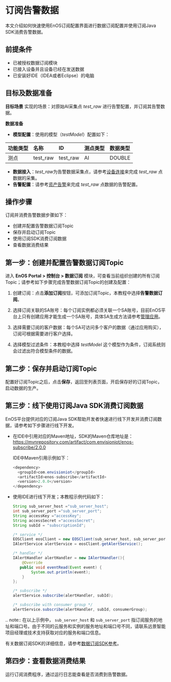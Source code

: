 # 订阅告警数据
本文介绍如何快速使用EnOS订阅配置界面进行数据订阅配置并使用订阅Java SDK消费告警数据。

## 前提条件

- 已被授权数据订阅模块
- 已接入设备并且设备已经在发送数据
- 已安装好IDE（IDEA或者Eclipse）的电脑

## 目标及数据准备

**目标场景**
实现的场景：对原始AI采集点 *test_raw* 进行告警配置，并订阅其告警数据。

**数据准备**

- **模型配置**：使用的模型（*testModel*）配置如下：

| 功能类型 | 名称     | ID       | 测点类型 | 数据类型 |
|:---------|:---------|:---------|:---------|:---------|
| 测点     | test_raw | test_raw | AI       | DOUBLE   |

- **数据接入**：*test_raw*为告警数据采集点，请参考[设备连接](https://www.envisioniot.com/docs/device-connection/zh_CN/latest/quickstart/gettingstarted_device_connection.html)来完成 *test_raw* 点数据的采集。
- **告警配置**：请参考[资产告警](https://www.envisioniot.com/docs/device-connection/zh_CN/latest/howto/alert/alert_overview.html)来完成 *test_raw* 点数据的告警配置。


## 操作步骤

订阅并消费告警数据步骤如下：
- 创建并配置告警数据订阅Topic
- 保存并启动订阅Topic
- 使用订阅SDK消费订阅数据
- 查看数据消费结果



## 第一步：创建并配置告警数据订阅Topic

进入 **EnOS Portal > 控制台 > 数据订阅** 模块，可查看当前组织创建的所有订阅Topic；请参考如下步骤完成告警数据订阅Topic的创建及配置：

1. 创建订阅：点击**添加订阅**按钮，可添加订阅Topic，本教程中选择**告警数据订阅**。

2. 选择订阅关联的SA账号：每个订阅实例都必须关联一个SA账号，目前EnOS平台上只有创建应用才能生成一个SA账号，具体SA生成方法请参考[管理应用](https://www.envisioniot.com/docs/app-development/zh_CN/latest/managing_apps.html)。

3. 选择需要订阅的客户数据：每个SA可访问多个客户的数据（通过应用购买），订阅可根据需要进行客户选择。

4. 选择模型过滤条件：本教程中选择 *testModel* 这个模型作为条件，订阅系统则会过滤出符合模型条件的数据。



## 第二步：保存并启动订阅Topic

配置好订阅Topic之后，点击**保存**，返回至列表页面，开启保存好的订阅Topic，启动数据的生产。



## 第三步：线下使用订阅Java SDK消费订阅数据

EnOS平台提供对应的订阅Java SDK帮助开发者快速进行线下开发并消费订阅数据，请参考如下步骤进行线下开发。
- 在IDE中引用对应的Maven地址，SDK的Maven仓库地址是：https://mvnrepository.com/artifact/com.envisioniot/enos-subscribe/2.0.0

  IDE中Maven引用示例如下：

  ```java
  <dependency>
    <groupId>com.envisioniot</groupId>
    <artifactId>enos-subscribe</artifactId>
    <version>2.0.0</version>
  </dependency>
  ```

- 使用IDE进行线下开发；本教程示例代码如下：

  ```java
  String sub_server_host ="sub_server_host";
  int sub_server_port ="sub_server_port";
  String accessKey ="accessKey";
  String accessSecret ="accessSecret";
  String subId = "subscriptionId";
  
  /* service */
  EOSClient eosClient = new EOSClient(sub_server_host, sub_server_port, accessKey, accessSecret);
  IAlertService alertService = eosClient.getAlertService();
  
  /* handler */
  IAlertHandler alertHandler = new IAlertHandler(){
      @Override
     public void eventRead(Event event) {
          System.out.println(event);
      }
  };
  
  /* subscribe */
  alertService.subscribe(alertHandler, subId);
  
  /* subscribe with consumer group */
  alertService.subscribe(alertHandler, subId, consumerGroup);
  ```

.. note:: 在以上示例中， `sub_server_host` 和 `sub_server_port` 指订阅服务的地址和端口号。由于不同的云服务和实例的服务地址和端口号不同，请联系远景智能项目经理或技术支持获取对应的服务和端口信息。

有关数据订阅SDK的详细信息，请参考[数据订阅SDK参考](../reference/data_subscription_sdk)。

## 第四步：查看数据消费结果

运行订阅消费程序，通过运行日志能查看是否消费到告警数据。
